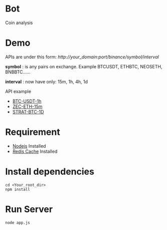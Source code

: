 # Bot
Coin analysis

# Demo
APIs are under this form:
*http://your_domain:port/binance/symbol/interval*

**symbol** : is any pairs on exchange. Example BTCUSDT, ETHBTC, NEOSETH, BNBBTC......

**interval** : now have only:  15m, 1h, 4h, 1d

API example
* [BTC-USDT-1h](http://207.246.113.77:5000/binance/BTCUSDT/15m)
* [ZEC-ETH-15m](http://207.246.113.77:5000/binance/ZECETH/15m)
* [STRAT-BTC-1D](http://207.246.113.77:5000/binance/STRATBTC/1d)

# Requirement

* [Nodejs](https://nodejs.org/en/) Installed
* [Redis Cache](https://redis.io/download) Installed

# Install dependencies

```
cd <Your_root_dir>
npm install
```

# Run Server

```
node app.js
```
